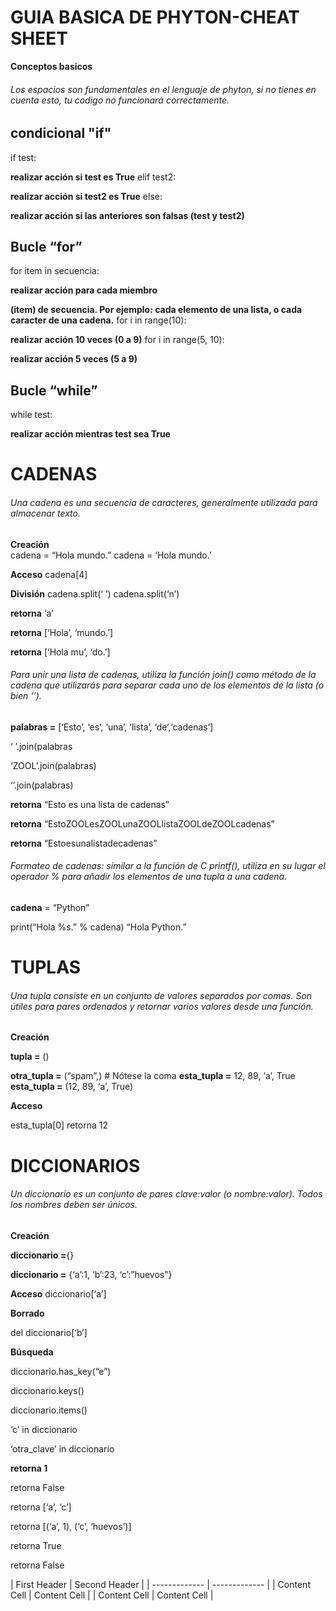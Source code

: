 # GUIA BASICA DE PHYTON-CHEAT SHEET
**Conceptos basicos**

###### Los espacios son fundamentales en el lenguaje de phyton, si no tienes en cuenta esto, tu codigo no funcionará correctamente.


## condicional "if"

 if test:

 **realizar acción si test es True**
 elif test2:

 **realizar acción si test2 es True**
 else:

 **realizar acción si las anteriores
 son falsas (test y test2)**    

 ## Bucle “for”
 
for item in secuencia:

  **realizar acción para cada miembro**
  
  **(item) de secuencia. Por ejemplo:
  cada elemento de una lista, o
  cada caracter de una cadena.**
for i in range(10):

 **realizar acción 10 veces (0 a 9)**
 for i in range(5, 10):

 **realizar acción 5 veces (5 a 9)**

## Bucle “while”
while test:

**realizar acción mientras test
sea True**

# CADENAS

###### Una cadena es una secuencia de caracteres, generalmente utilizada para almacenar texto.

 **Creación**                     
cadena = “Hola mundo.”
cadena = ‘Hola mundo.’

 **Acceso**
cadena[4]

 **División**
cadena.split(‘ ’)
cadena.split(‘n’)

 **retorna** ‘a’

 **retorna** [‘Hola’, ‘mundo.’]
 
 **retorna** [‘Hola mu’, ‘do.’]

 ###### Para unir una lista de cadenas, utiliza la función join() como método de la cadena que utilizarás para separar cada uno de los elementos de la lista (o bien ‘’).

**palabras =** [‘Esto’, ‘es’, ‘una’, ‘lista’, ‘de’,‘cadenas’] 

 ‘ ’.join(palabras
 
 ‘ZOOL’.join(palabras)
  
  ‘’.join(palabras)

**retorna** “Esto es una lista de cadenas”

**retorna**  “EstoZOOLesZOOLunaZOOLlistaZOOLdeZOOLcadenas”

**retorna** “Estoesunalistadecadenas”

###### Formateo de cadenas: similar a la función de C printf(), utiliza en su lugar el operador % para añadir los elementos de una tupla a una cadena.

**cadena**  = “Python”

print(“Hola %s.” % cadena) “Hola Python.”

# TUPLAS

###### Una tupla consiste en un conjunto de valores separados por comas. Son útiles para pares ordenados y retornar varios valores desde una función.

**Creación**

**tupla =** ()

**otra_tupla =** (“spam”,) # Nótese la coma
**esta_tupla =** 12, 89, ‘a’, True
**esta_tupla =** (12, 89, ‘a’, True)

**Acceso**

 esta_tupla[0] retorna 12

# DICCIONARIOS

###### Un diccionario es un conjunto de pares clave:valor (o nombre:valor). Todos los nombres deben ser únicos.

**Creación**

**diccionario =**{}

**diccionario =** {‘a’:1, ‘b’:23, ‘c’:”huevos”}

**Acceso**
diccionario[‘a’]

**Borrado**

del diccionario[‘b’]

**Búsqueda**

diccionario.has_key(“e”)

diccionario.keys()

diccionario.items()

‘c’ in diccionario

‘otra_clave’ in diccionario

**retorna 1**

retorna False

retorna [‘a’, ‘c’]

retorna [(‘a’, 1), (‘c’, ‘huevos’)]

retorna True

retorna False

 | First Header  | Second Header |
    | ------------- | ------------- |
    | Content Cell  | Content Cell  |
    | Content Cell  | Content Cell  |
  
